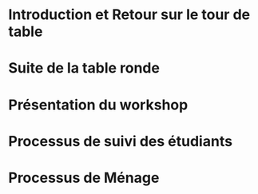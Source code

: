 # Introduction et Retour sur le tour de table


# Suite de la table ronde


# Présentation du workshop


# Processus de suivi des étudiants


# Processus de Ménage


